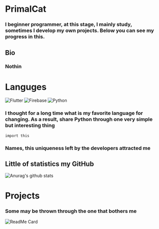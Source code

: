 # PrimalCat
### I beginner programmer, at this stage, I mainly study, sometimes I develop my own projects. Below you can see my progress in this.
## Bio
### Nothin
# Languges
![Flutter](https://img.shields.io/badge/-Flutter-090909?style=for-the-badge&logo=flutter&logoColor=47C5FB)
![Firebase](https://img.shields.io/badge/-Firebase-090909?style=for-the-badge&logo=firebase&logoColor=F8C52C)
![Python](https://img.shields.io/badge/-Dart-090909?style=for-the-badge&logo=python&logoColor=773EA4)
### I thought for a long time what is my favorite language for changing. As a result, share Python through one very simple but interesting thing
```
import this
``` 
### Names, this uniqueness left by the developers attracted me

## Little of statistics my GitHub
![Anurag's github stats](https://github-readme-stats.vercel.app/api?username=PrimalCat-Real&show_icons=true&theme=prussian) 
# Projects
### Some may be thrown through the one that bothers me
![ReadMe Card](https://github-readme-stats.vercel.app/api/pin/?username=anuraghazra&repo=github-readme-stats&theme=prussian)


